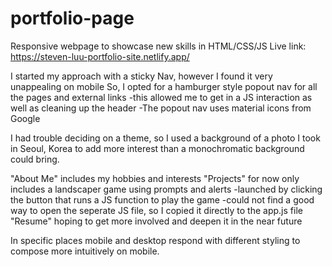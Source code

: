 # portfolio-page
Responsive webpage to showcase new skills in HTML/CSS/JS
Live link:
https://steven-luu-portfolio-site.netlify.app/

I started my approach with a sticky Nav, however I found it very unappealing on mobile
So, I opted for a hamburger style popout nav for all the pages and external links
    -this allowed me to get in a JS interaction as well as cleaning up the header
    -The popout nav uses material icons from Google

I had trouble deciding on a theme, so I used a background of a photo I took in Seoul, Korea to add more interest than a monochromatic background could bring.

"About Me" includes my hobbies and interests
"Projects" for now only includes a landscaper game using
     prompts and alerts
     -launched by clicking the button that runs a JS function
        to play the game
     -could not find a good way to open the seperate JS file,
        so I copied it directly to the app.js file
"Resume" hoping to get more involved and deepen it in 
    the near future

In specific places mobile and desktop respond with different styling to compose more intuitively on mobile.

